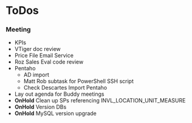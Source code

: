# ToDos

### Meeting

- KPIs
- VTiger doc review
- Price File Email Service
- Roz Sales Eval code review
- Pentaho
  - AD import
  - Matt Rob subtask for PowerShell SSH script
  - Check Descartes Import Pentaho
- Lay out agenda for Buddy meetings
- **OnHold** Clean up SPs referencing INVL_LOCATION_UNIT_MEASURE
- **OnHold** Version DBs
- **OnHold** MySQL version upgrade
